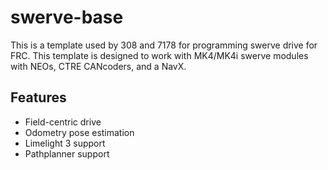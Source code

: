 # swerve-base

This is a template used by 308 and 7178 for programming swerve drive for FRC. This template is designed to work with MK4/MK4i swerve modules with NEOs, CTRE CANcoders, and a NavX.

## Features
- Field-centric drive
- Odometry pose estimation
- Limelight 3 support
- Pathplanner support
